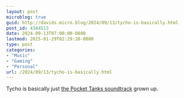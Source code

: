 ```yaml
---
layout: post
microblog: true
guid: http://davids.micro.blog/2024/09/13/tycho-is-basically.html
post_id: 4344513
date: 2024-09-13T07:00:00-0800
lastmod: 2025-01-29T02:29:20-0800
type: post
categories:
- "Music"
- "Gaming"
- "Personal"
url: /2024/09/13/tycho-is-basically.html
---
```

Tycho is basically just [the Pocket Tanks soundtrack](https://youtu.be/2fUmM4Lq4Ig?si=iRJTzFIJMVANNVyu) grown up.

